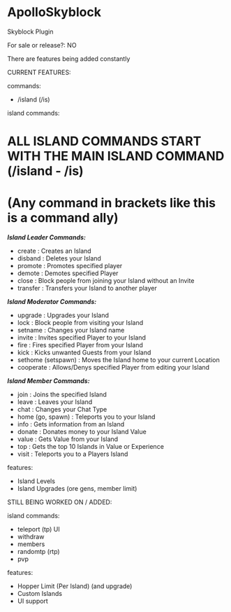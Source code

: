 # ApolloSkyblock

Skyblock Plugin

For sale or release?: NO

There are features being added constantly

CURRENT FEATURES: 

commands: 
- /island (/is)

island commands: 
# ALL ISLAND COMMANDS START WITH THE MAIN ISLAND COMMAND (/island - /is)
# (Any command in brackets like this is a command ally)

***Island Leader Commands:***

- create : Creates an Island
- disband : Deletes your Island
- promote : Promotes specified player
- demote : Demotes specified Player
- close : Block people from joining your Island without an Invite
- transfer : Transfers your Island to another player

***Island Moderator Commands:***

- upgrade : Upgrades your Island
- lock : Block people from visiting your Island
- setname : Changes your Island name
- invite : Invites specified Player to your Island
- fire : Fires specified Player from your Island
- kick : Kicks unwanted Guests from your Island
- sethome (setspawn) : Moves the Island home to your current Location
- cooperate : Allows/Denys specified Player from editing your Island

***Island Member Commands:***

- join : Joins the specified Island
- leave : Leaves your Island
- chat : Changes your Chat Type
- home (go, spawn) : Teleports you to your Island
- info : Gets information from an Island
- donate : Donates money to your Island Value
- value : Gets Value from your Island
- top : Gets the top 10 Islands in Value or Experience
- visit : Teleports you to a Players Island

features:
- Island Levels 
- Island Upgrades (ore gens, member limit)

STILL BEING WORKED ON / ADDED: 

island commands: 
- teleport (tp) UI
- withdraw
- members
- randomtp (rtp)
- pvp

features: 
- Hopper Limit (Per Island) (and upgrade)
- Custom Islands
- UI support
